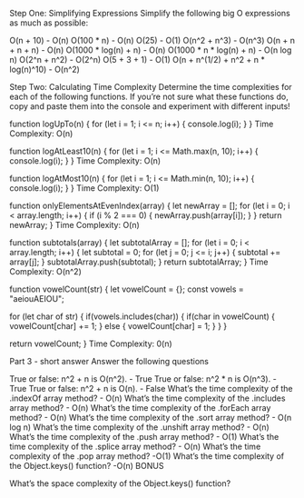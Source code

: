 Step One: Simplifying Expressions
Simplify the following big O expressions as much as possible:

O(n + 10)
    - O(n)
O(100 * n)
    - O(n)
O(25)
    - O(1)
O(n^2 + n^3)
    - O(n^3)
O(n + n + n + n)
    - O(n)
O(1000 * log(n) + n)
    - O(n)
O(1000 * n * log(n) + n)
    - O(n log n)
O(2^n + n^2)
    - O(2^n)
O(5 + 3 + 1)
    - O(1)
O(n + n^(1/2) + n^2 + n * log(n)^10)
    - O(n^2)



Step Two: Calculating Time Complexity
Determine the time complexities for each of the following functions. If you’re not sure what these functions do, copy and paste them into the console and experiment with different inputs!

function logUpTo(n) {
  for (let i = 1; i <= n; i++) {
    console.log(i);
  }
}
Time Complexity: O(n)

function logAtLeast10(n) {
  for (let i = 1; i <= Math.max(n, 10); i++) {
    console.log(i);
  }
}
Time Complexity: O(n)

function logAtMost10(n) {
  for (let i = 1; i <= Math.min(n, 10); i++) {
    console.log(i);
  }
}
Time Complexity: O(1)

function onlyElementsAtEvenIndex(array) {
  let newArray = [];
  for (let i = 0; i < array.length; i++) {
    if (i % 2 === 0) {
      newArray.push(array[i]);
    }
  }
  return newArray;
}
Time Complexity: O(n)

function subtotals(array) {
  let subtotalArray = [];
  for (let i = 0; i < array.length; i++) {
    let subtotal = 0;
    for (let j = 0; j <= i; j++) {
      subtotal += array[j];
    }
    subtotalArray.push(subtotal);
  }
  return subtotalArray;
}
Time Complexity: O(n^2)

function vowelCount(str) {
  let vowelCount = {};
  const vowels = "aeiouAEIOU";

  for (let char of str) {
    if(vowels.includes(char)) {
      if(char in vowelCount) {
        vowelCount[char] += 1;
      } else {
        vowelCount[char] = 1;
      }
    }
  }

  return vowelCount;
}
Time Complexity: 0(n)


Part 3 - short answer
Answer the following questions

True or false: n^2 + n is O(n^2).
    - True
True or false: n^2 * n is O(n^3).
    - True
True or false: n^2 + n is O(n).
    - False
What’s the time complexity of the .indexOf array method?
    - O(n)
What’s the time complexity of the .includes array method?
    - O(n)
What’s the time complexity of the .forEach array method?
    - O(n)
What’s the time complexity of the .sort array method?
    - O(n log n)
What’s the time complexity of the .unshift array method?
    - O(n)
What’s the time complexity of the .push array method?
    - O(1)
What’s the time complexity of the .splice array method?
    - O(n)
What’s the time complexity of the .pop array method?
    -O(1)
What’s the time complexity of the Object.keys() function?
    -O(n)
BONUS

What’s the space complexity of the Object.keys() function?

